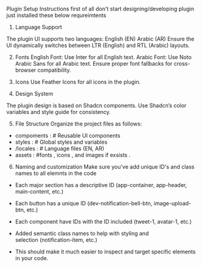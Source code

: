 Plugin Setup Instructions 
first of all don't start designing/developing plugin just installed these below requreimtents 

1. Language Support

The plugin UI supports two languages:
English (EN)
Arabic (AR)
Ensure the UI dynamically switches between LTR (English) and RTL (Arabic) layouts.

2. Fonts
English Font: Use Inter for all English text.
Arabic Font: Use Noto Arabic Sans for all Arabic text.
Ensure proper font fallbacks for cross-browser compatibility.

3. Icons
Use Feather Icons for all icons in the plugin.

4. Design System

The plugin design is based on Shadcn components.
Use Shadcn’s color variables and style guide for consistency.

5. File Structure 
Organize the project files as follows:
- compoments : # Reusable UI components
- styles     :  # Global styles and variables
- /locales   :  # Language files (EN, AR)
- assets     : #fonts , icons , and images if exsists . 

6. Naming and customization
Make sure you've add unique ID's and class names to all elemnts in the code 

 - Each major section has a descriptive ID (app-container, app-header, main-content, etc.)
 - Each button has a unique ID (dev-notification-bell-btn, image-upload-btn, etc.)
 - Each component have IDs with the ID included (tweet-1, avatar-1, etc.) 
 - Added semantic class names to help with styling and selection (notification-item, etc.)

 - This should make it much easier to inspect and target specific elements in your code.
